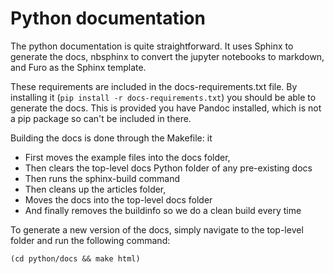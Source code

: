 # Python documentation

The python documentation is quite straightforward. It uses Sphinx to generate the docs, nbsphinx to convert the jupyter notebooks to markdown, and Furo as the Sphinx template.

These requirements are included in the docs-requirements.txt file. By installing it (`pip install -r docs-requirements.txt`) you should be able to generate the docs. This is provided you have Pandoc installed, which is not a pip package so can't be included in there.

Building the docs is done through the Makefile: it
- First moves the example files into the docs folder,
- Then clears the top-level docs Python folder of any pre-existing docs
- Then runs the sphinx-build command
- Then cleans up the articles folder,
- Moves the docs into the top-level docs folder
- And finally removes the buildinfo so we do a clean build every time

To generate a new version of the docs, simply navigate to the top-level folder and run the following command:

`(cd python/docs && make html)`
